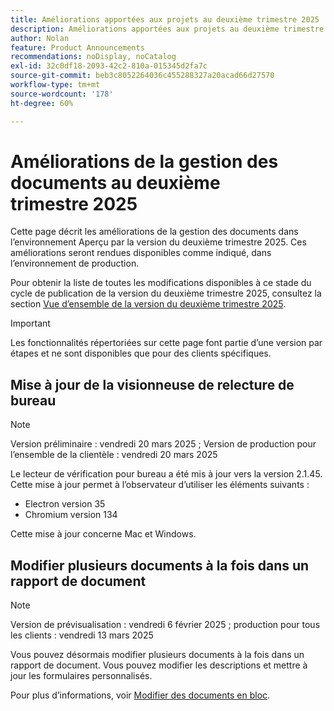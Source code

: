 ```yaml
---
title: Améliorations apportées aux projets au deuxième trimestre 2025
description: Améliorations apportées aux projets au deuxième trimestre 2025
author: Nolan
feature: Product Announcements
recommendations: noDisplay, noCatalog
exl-id: 32c0df18-2093-42c2-810a-015345d2fa7c
source-git-commit: beb3c8052264036c455288327a20acad66d27570
workflow-type: tm+mt
source-wordcount: '178'
ht-degree: 60%

---
```


# Améliorations de la gestion des documents au deuxième trimestre 2025

Cette page décrit les améliorations de la gestion des documents dans l’environnement Aperçu par la version du deuxième trimestre 2025. Ces améliorations seront rendues disponibles comme indiqué, dans l’environnement de production.

Pour obtenir la liste de toutes les modifications disponibles à ce stade du cycle de publication de la version du deuxième trimestre 2025, consultez la section [Vue d’ensemble de la version du deuxième trimestre 2025](/help/quicksilver/product-announcements/product-releases/25-q2-release-activity/25-q2-release-overview.md).

>[!IMPORTANT]
>
>Les fonctionnalités répertoriées sur cette page font partie d’une version par étapes et ne sont disponibles que pour des clients spécifiques.

<!--

## New document approval decision buttons available in proofing viewer

>[!NOTE]
>
>Preview release: April 8, 2025; Production release for all customers: With the 25.4 release (April 10, 2025)

The new document approval decision buttons now appear in the proofing viewer. Now, when you create a simple proof and then add approvers and reviewers from the Document summary, they can make their decision directly inside the proofing viewer.

Previously, you had to exit the proofing viewer to make a decision.

Approvals created before this release will not display the buttons in proofing viewer.

For more information, see [Use new document approvals and proofing together](/help/quicksilver/review-and-approve-work/document-reviews-and-approvals/doc-approvals-and-proofing.md).

-->

## Mise à jour de la visionneuse de relecture de bureau

>[!NOTE]
>
>Version préliminaire : vendredi 20 mars 2025 ; Version de production pour l’ensemble de la clientèle : vendredi 20 mars 2025

Le lecteur de vérification pour bureau a été mis à jour vers la version 2.1.45. Cette mise à jour permet à l’observateur d’utiliser les éléments suivants :

* Electron version 35
* Chromium version 134

Cette mise à jour concerne Mac et Windows.

## Modifier plusieurs documents à la fois dans un rapport de document

>[!NOTE]
>
>Version de prévisualisation : vendredi 6 février 2025 ; production pour tous les clients : vendredi 13 mars 2025

Vous pouvez désormais modifier plusieurs documents à la fois dans un rapport de document. Vous pouvez modifier les descriptions et mettre à jour les formulaires personnalisés.

Pour plus d’informations, voir [Modifier des documents en bloc](/help/quicksilver/documents/managing-documents/bulk-edit-documents.md).
